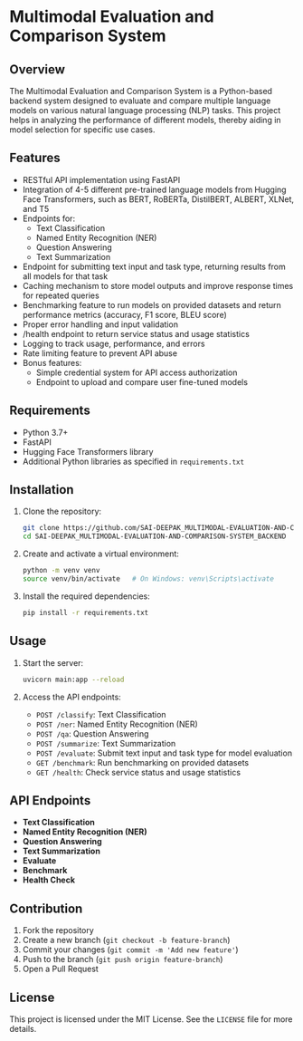 # Multimodal Evaluation and Comparison System

## Overview
The Multimodal Evaluation and Comparison System is a Python-based backend system designed to evaluate and compare multiple language models on various natural language processing (NLP) tasks. This project helps in analyzing the performance of different models, thereby aiding in model selection for specific use cases.

## Features
- RESTful API implementation using FastAPI
- Integration of 4-5 different pre-trained language models from Hugging Face Transformers, such as BERT, RoBERTa, DistilBERT, ALBERT, XLNet, and T5
- Endpoints for:
  - Text Classification
  - Named Entity Recognition (NER)
  - Question Answering
  - Text Summarization
- Endpoint for submitting text input and task type, returning results from all models for that task
- Caching mechanism to store model outputs and improve response times for repeated queries
- Benchmarking feature to run models on provided datasets and return performance metrics (accuracy, F1 score, BLEU score)
- Proper error handling and input validation
- /health endpoint to return service status and usage statistics
- Logging to track usage, performance, and errors
- Rate limiting feature to prevent API abuse
- Bonus features:
  - Simple credential system for API access authorization
  - Endpoint to upload and compare user fine-tuned models

## Requirements
- Python 3.7+
- FastAPI
- Hugging Face Transformers library
- Additional Python libraries as specified in `requirements.txt`

## Installation

1. Clone the repository:
   ```bash
   git clone https://github.com/SAI-DEEPAK_MULTIMODAL-EVALUATION-AND-COMPARISON-SYSTEM_BACKEND.git
   cd SAI-DEEPAK_MULTIMODAL-EVALUATION-AND-COMPARISON-SYSTEM_BACKEND
   ```

2. Create and activate a virtual environment:
   ```bash
   python -m venv venv
   source venv/bin/activate   # On Windows: venv\Scripts\activate
   ```

3. Install the required dependencies:
   ```bash
   pip install -r requirements.txt
   ```

## Usage

1. Start the server:
   ```bash
   uvicorn main:app --reload
   ```

2. Access the API endpoints:
   - `POST /classify`: Text Classification
   - `POST /ner`: Named Entity Recognition (NER)
   - `POST /qa`: Question Answering
   - `POST /summarize`: Text Summarization
   - `POST /evaluate`: Submit text input and task type for model evaluation
   - `GET /benchmark`: Run benchmarking on provided datasets
   - `GET /health`: Check service status and usage statistics

## API Endpoints

- **Text Classification**
- **Named Entity Recognition (NER)**
- **Question Answering**
- **Text Summarization**
- **Evaluate**
- **Benchmark**
- **Health Check**

## Contribution

1. Fork the repository
2. Create a new branch (`git checkout -b feature-branch`)
3. Commit your changes (`git commit -m 'Add new feature'`)
4. Push to the branch (`git push origin feature-branch`)
5. Open a Pull Request

## License

This project is licensed under the MIT License. See the `LICENSE` file for more details.
